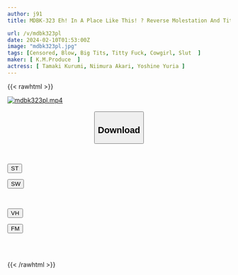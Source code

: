 ```yaml
---
author: j91
title: MDBK-323 Eh! In A Place Like This! ? Reverse Molestation And Titty Fuck That Won't Give You A Chance To Wither With The Big Breasts Technique Of A Year-round Estrus Sister

url: /v/mdbk323pl
date: 2024-02-10T01:53:00Z
image: "mdbk323pl.jpg"
tags: [Censored, Blow, Big Tits, Titty Fuck, Cowgirl, Slut	]
maker: [ K.M.Produce  ]
actress: [ Tamaki Kurumi, Niimura Akari, Yoshine Yuria ]
---
```



{{< rawhtml >}}

<div class="video" data-videoid="7wl23WQbMXhAzbl">
    <a href="javascript:;">
        <img src="/v/mdbk323pl/mdbk323pl.jpg" width="WIDTH" height="HEIGHT" alt="mdbk323pl.mp4" loading="lazy">
    </a>
</div>

<script type="text/javascript" src="https://j91.asia/asset/on-demand-st.js"></script>

<br>
  <link rel="stylesheet" href="https://j91.asia/asset/bs5.css">
  
  <center>
  <button class="btn btn-primary" type="button" data-bs-toggle="collapse" data-bs-target=".multi-collapse" aria-expanded="false" aria-controls="multiCollapseExample1 multiCollapseExample2"><h2>Download</h2></button></center>
</p>
<div class="row">
  <div class="col">
    <div class="collapse multi-collapse" id="multiCollapseExample1">
      <div class="card card-body">
	      	      <br>
<div class="buttons">  
<p><a href="https://streamtape.to/v/7wl23WQbMXhAzbl" target="_blank"><button class="btn-hover color-3"><i class="fa fa-download"></i> ST</button></a></p>
<p><a href="https://cdnwish.com/njlsifk1apbb" target="_blank"><button class="btn-hover color-2"><i class="fa fa-download"></i> SW</button></a></p></div>
    </div>
  </div>
</div>
  <div class="col">
    <div class="collapse multi-collapse" id="multiCollapseExample2">
      <div class="card card-body">
	      <br>
<div class="buttons">
<p><a href="javascript:;" target="_blank"><button class="btn-hover color-9"><i class="fa fa-download"></i> VH</button></a></p>
<p><a href="javascript:;"><button class="btn-hover color-8"><i class="fa fa-download"></i> FM</button></a></p></div>
<br><br>
      </div>
    </div>
  </div>
</div>

{{< /rawhtml >}}